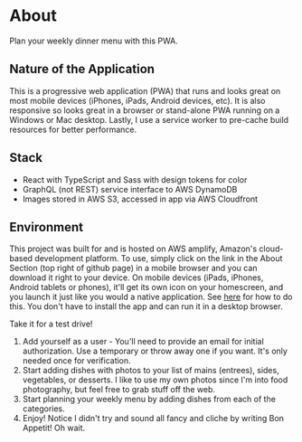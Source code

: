 # About

Plan your weekly dinner menu with this PWA.

## Nature of the Application

This is a progressive web application (PWA) that runs and looks great on most mobile devices (iPhones, iPads, Android devices, etc). It is also responsive so looks great in a browser or stand-alone PWA running on a Windows or Mac desktop. Lastly, I use a service worker to pre-cache build resources for better performance.

## Stack

- React with TypeScript and Sass with design tokens for color
- GraphQL (not REST) service interface to AWS DynamoDB  
- Images stored in AWS S3, accessed in app via AWS Cloudfront

## Environment

This project was built for and is hosted on AWS amplify, Amazon's cloud-based development platform. To use, simply click on the link in the About Section (top right of github page) in a mobile browser and you can download it right to your device. On mobile devices (iPads, iPhones, Android tablets or phones), it'll get its own icon on your homescreen, and you launch it just like you would a native application. See [here](https://support.google.com/chrome/answer/9658361?hl=en&co=GENIE.Platform%3DiOS) for how to do this. You don't have to install the app and can run it in a desktop browser.

Take it for a test drive!
1. Add yourself as a user - You'll need to provide an email for initial authorization. Use a temporary or throw away one if you want. It's only needed once for verification.
2. Start adding dishes with photos to your list of mains (entrees), sides, vegetables, or desserts. I like to use my own photos since I'm into food photography, but feel free to grab stuff off the web.
3. Start planning your weekly menu by adding dishes from each of the categories.
4. Enjoy!  Notice I didn't try and sound all fancy and cliche by writing Bon Appetit! Oh wait.
